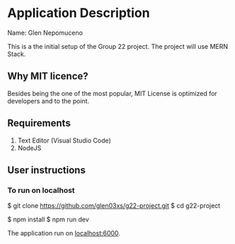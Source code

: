 # Application Description

Name: Glen Nepomuceno 

This is a the initial setup of the Group 22 project. The project will use MERN Stack.

## Why MIT licence?
Besides being the one of the most popular, MIT License is optimized for developers and to the point.

## Requirements

1. Text Editor (Visual Studio Code)
2. NodeJS
  
## User instructions

### To run on localhost
$ git clone https://github.com/glen03xs/g22-project.git
$ cd g22-project

$ npm install
$ npm run dev

The application run on  [localhost:6000](http://localhost:6000/).
